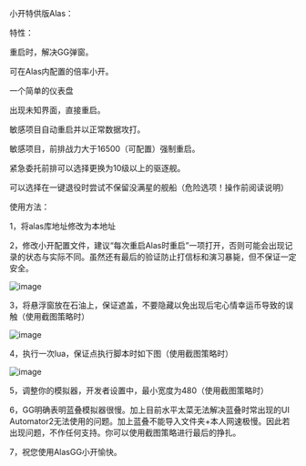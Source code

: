 小开特供版Alas：

特性：

重启时，解决GG弹窗。

可在Alas内配置的倍率小开。

一个简单的仪表盘

出现未知界面，直接重启。 

敏感项目自动重启并以正常数据攻打。

敏感项目，前排战力大于16500（可配置）强制重启。

紧急委托前排可以选择更换为10级以上的驱逐舰。

可以选择在一键退役时尝试不保留没满星的舰船（危险选项！操作前阅读说明）

使用方法：

1，将alas库地址修改为本地址

2，修改小开配置文件，建议“每次重启Alas时重启”一项打开，否则可能会出现记录的状态与实际不同。虽然还有最后的验证防止打信标和演习暴毙，但不保证一定安全。

![image](https://user-images.githubusercontent.com/60862861/215345815-4eac0490-cda6-4b01-be2a-31f85da366f5.png)

3，将悬浮窗放在石油上，保证遮盖，不要隐藏以免出现后宅心情幸运币导致的误触（使用截图策略时）

![image](https://user-images.githubusercontent.com/60862861/213346533-a2fd836a-a603-4ce0-b75f-8169d90e1884.png)

4，执行一次lua，保证点执行脚本时如下图（使用截图策略时）

![image](https://user-images.githubusercontent.com/60862861/215345768-1c1c3342-44be-4ab0-bcc5-a5360a4e6451.png)

5，调整你的模拟器，开发者设置中，最小宽度为480（使用截图策略时）

6，GG明确表明蓝叠模拟器很慢。加上目前水平太菜无法解决蓝叠时常出现的UI Automator2无法使用的问题。加上蓝叠不能导入文件夹+本人网速极慢。因此若出现问题，不作任何支持。你可以使用截图策略进行最后的挣扎。

7，祝您使用AlasGG小开愉快。
